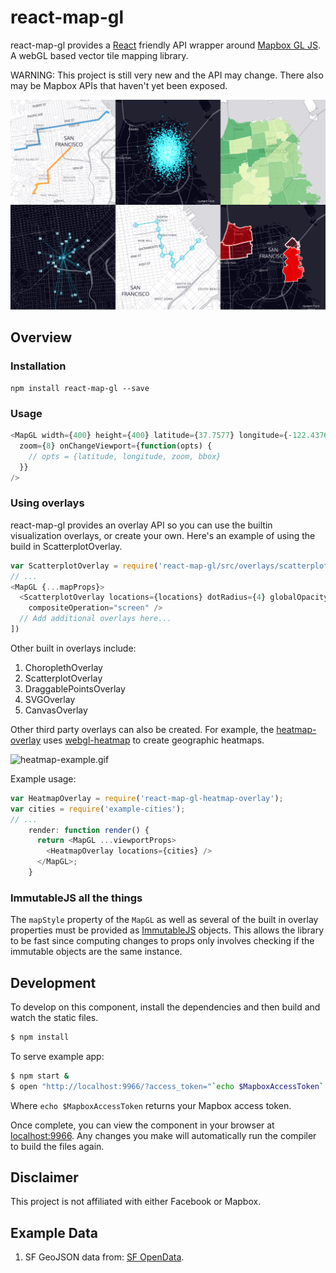 # react-map-gl

react-map-gl provides a [React](http://facebook.github.io/react/) friendly
API wrapper around [Mapbox GL JS](https://www.mapbox.com/mapbox-gl-js/). A webGL
based vector tile mapping library.

WARNING: This project is still very new and the API may change. There also may
be Mapbox APIs that haven't yet been exposed.

![](react-map-gl-screenshots.png)

## Overview

### Installation

```
npm install react-map-gl --save
```

### Usage

````js
<MapGL width={400} height={400} latitude={37.7577} longitude={-122.4376}
  zoom={8} onChangeViewport={function(opts) {
    // opts = {latitude, longitude, zoom, bbox}
  }}
/>
````

### Using overlays

react-map-gl provides an overlay API so you can use the builtin visualization
overlays, or create your own. Here's an example of using the build in
ScatterplotOverlay.

````js
var ScatterplotOverlay = require('react-map-gl/src/overlays/scatterplot.react');
// ...
<MapGL {...mapProps}>
  <ScatterplotOverlay locations={locations} dotRadius={4} globalOpacity={1}
    compositeOperation="screen" />
  // Add additional overlays here...
])
````

Other built in overlays include:

1. ChoroplethOverlay
2. ScatterplotOverlay
3. DraggablePointsOverlay
4. SVGOverlay
5. CanvasOverlay

Other third party overlays can also be created. For example, the
[heatmap-overlay](https://github.com/vicapow/react-map-gl-heatmap-overlay) uses
[webgl-heatmap](https://github.com/vicapow/webgl-heatmap) to create geographic
heatmaps.

![heatmap-example.gif]()

Example usage:

````js
var HeatmapOverlay = require('react-map-gl-heatmap-overlay');
var cities = require('example-cities');
// ...
    render: function render() {
      return <MapGL ...viewportProps>
        <HeatmapOverlay locations={cities} />
      </MapGL>;
    }
````


### ImmutableJS all the things

The `mapStyle` property of the `MapGL` as well as several of the built in
overlay properties must be provided as
[ImmutableJS](https://facebook.github.io/immutable-js/) objects. This allows
the library to be fast since computing changes to props only involves checking
if the immutable objects are the same instance.


## Development

To develop on this component, install the dependencies and then build and watch
the static files.

```bash
$ npm install
```

To serve example app:

```bash
$ npm start &
$ open "http://localhost:9966/?access_token="`echo $MapboxAccessToken`
```

Where `echo $MapboxAccessToken` returns your Mapbox access token.

Once complete, you can view the component in your browser at
[localhost:9966](http://localhost:9966). Any changes you make will automatically
run the compiler to build the files again.

## Disclaimer

This project is not affiliated with either Facebook or Mapbox.

## Example Data

1. SF GeoJSON data from: [SF OpenData](http://data.sfgov.org).
